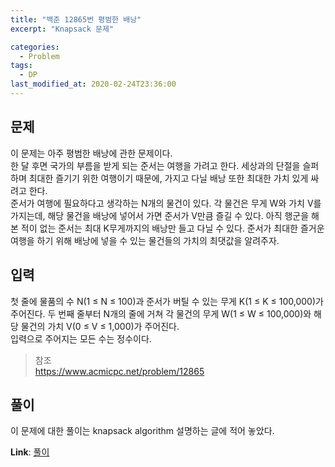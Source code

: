 ```yaml
---
title: "백준 12865번 평범한 배낭"
excerpt: "Knapsack 문제"

categories:
  - Problem
tags:
  - DP
last_modified_at: 2020-02-24T23:36:00
---
```

문제  
-----------  
이 문제는 아주 평범한 배낭에 관한 문제이다.  
한 달 후면 국가의 부름을 받게 되는 준서는 여행을 가려고 한다. 세상과의 단절을 슬퍼하며 최대한 즐기기 위한 여행이기 때문에, 가지고 다닐 배낭 또한 최대한 가치 있게 싸려고 한다.  
준서가 여행에 필요하다고 생각하는 N개의 물건이 있다. 각 물건은 무게 W와 가치 V를 가지는데, 해당 물건을 배낭에 넣어서 가면 준서가 V만큼 즐길 수 있다. 아직 행군을 해본 적이 없는 준서는 최대 K무게까지의 배낭만 들고 다닐 수 있다. 준서가 최대한 즐거운 여행을 하기 위해 배낭에 넣을 수 있는 물건들의 가치의 최댓값을 알려주자.  

입력
-----------
첫 줄에 물품의 수 N(1 ≤ N ≤ 100)과 준서가 버틸 수 있는 무게 K(1 ≤ K ≤ 100,000)가 주어진다. 두 번째 줄부터 N개의 줄에 거쳐 각 물건의 무게 W(1 ≤ W ≤ 100,000)와 해당 물건의 가치 V(0 ≤ V ≤ 1,000)가 주어진다.  
입력으로 주어지는 모든 수는 정수이다.  

> 참조  
> <https://www.acmicpc.net/problem/12865>

풀이
-----------
이 문제에 대한 풀이는 knapsack algorithm 설명하는 글에 적어 놓았다.  

**Link**: [풀이](https://yuksangeun.github.io/algorithm/knapsack-algorithm/, "solution")